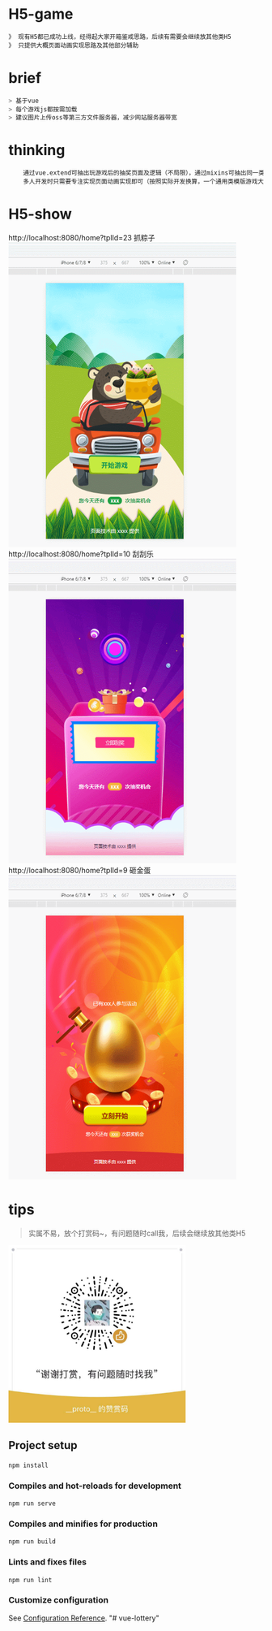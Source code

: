 # H5-game
``` bash
》 现有H5都已成功上线，经得起大家开箱鉴戒思路，后续有需要会继续放其他类H5
》 只提供大概页面动画实现思路及其他部分辅助
```

# brief
``` bash
> 基于vue
> 每个游戏js都按需加载
> 建议图片上传oss等第三方文件服务器，减少网站服务器带宽
```
# thinking
``` bash
    通过vue.extend可抽出玩游戏后的抽奖页面及逻辑（不局限），通过mixins可抽出同一类游戏的逻辑，  
    多人开发时只需要专注实现页面动画实现即可（按照实际开发换算，一个通用类模版游戏大概花十来分钟即可完成）
```

# H5-show
http://localhost:8080/home?tplId=23  抓粽子  
<img src="https://github.com/qianduanwuzi/img/blob/master/gif/H5-GIF-23.gif" width="450" height="600" />  
http://localhost:8080/home?tplId=10  刮刮乐  
<img src="https://github.com/qianduanwuzi/img/blob/master/gif/H5-GIF-10.gif" width="450" height="600" />  
http://localhost:8080/home?tplId=9  砸金蛋  
<img src="https://github.com/qianduanwuzi/img/blob/master/gif/H5-GIF-9.gif" width="450" height="600" />  

# tips
> 实属不易，放个打赏码~，有问题随时call我，后续会继续放其他类H5
<img src="https://github.com/qianduanwuzi/img/blob/master/static/wx-ds.jpg" width="350" height="350" />

## Project setup
```
npm install
```

### Compiles and hot-reloads for development
```
npm run serve
```

### Compiles and minifies for production
```
npm run build
```

### Lints and fixes files
```
npm run lint
```

### Customize configuration
See [Configuration Reference](https://cli.vuejs.org/config/).
"# vue-lottery" 
